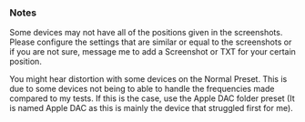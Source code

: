 ### Notes
Some devices may not have all of the positions given in the screenshots. Please configure the settings that are similar or equal to the screenshots or if you are not sure, message me to add a Screenshot or TXT for your certain position.

You might hear distortion with some devices on the Normal Preset. This is due to some devices not being to able to handle the frequencies made compared to my tests. If this is the case, use the Apple DAC folder preset (It is named Apple DAC as this is mainly the device that struggled first for me).